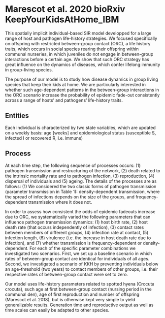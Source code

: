 # Marescot et al. 2020 bioRxiv KeepYourKidsAtHome_IBM

This spatially implicit individual-based SIR model developped for a large range of host and pathogen life-history strategies. We focused specifically on offspring with restricted between-group contact (ORC), a life history traits, which occurs in social species rearing their offspring within communal nurseries, in which juveniles do not engage in between-group interactions before a certain age. We show that such ORC strategy has great influence on the dynamics of diseases, which confer lifelong immunity in group-living species. 


The purpose of our model is to study how disease dynamics in group living species that keep their kids at home. We are particularly interested in whether such age-dependent patterns in the between-group interactions in the ORC scenario increase the probability of epidemic fade-out consistently across a range of hosts’ and pathogens’ life-history traits.


## **Entities**
Each individual is characterized by two state variables, which are updated on a weekly basis: age [weeks] and epidemiological status (susceptible S, infected I or recovered R, i.e. immune)

## **Process**
At each time step, the following sequence of processes occurs: (1) pathogen transmission and restructuring of the network, (2) death related to the intrinsic mortality rate and to pathogen infection, (3) reproduction, (4) dispersal of individuals and (5) ageing. The details of the processes are as follows: (1) We considered the two classic forms of pathogen transmission (parameter transmission in Table 1): density-dependent transmission, where the spread of infections depends on the size of the groups, and frequency-dependent transmission where it does not. 


In order to assess how consistent the odds of epidemic fadeouts increase due to ORC, we systematically varied the following parameters that can influence pathogen transmission dynamics: (1) host birth rate, (2) host death rate (that occurs independently of infection), (3) contact rates between members of different groups, (4) infection rate at contact, (5) infection length, (6) virulence (i.e. the increase in host death rate due to infection), and (7) whether transmission is frequency-dependent or density-dependent. For each of the specific parameter combinations we investigated two scenarios. First, we set up a baseline scenario in which rates of between-group contact are identical for individuals of all ages. Second, we investigated a scenario of KKH by preventing individuals below an age-threshold (two years) to contact members of other groups, i.e. their respective rates of between-group contact were set to zero. 

Our model uses life-history parameters related to spotted hyena (Crocuta crocuta), such age at first between-group contact (nursing period in the communal den), age of first reproduction and number of offspring (Marescot et al. 2018), but is otherwise kept very simple to yield generalizable results. Generation time and reproductive output as well as time scales can easily be adapted to other species.

